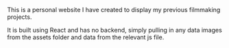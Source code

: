This is a personal website I have created to display my previous filmmaking projects. 

It is built using React and has no backend, simply pulling in any data images from the assets folder and data from the relevant js file.

